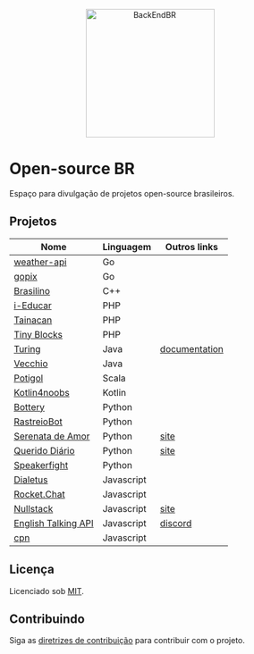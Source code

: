 <!--suppress HtmlDeprecatedAttribute -->

<p align="center">
  <img src="https://avatars3.githubusercontent.com/u/30732658?v=4&s=200.jpg" alt="BackEndBR" width="230" />
</p>

# Open-source BR

Espaço para divulgação de projetos open-source brasileiros.

<div id='projects'></div>

## Projetos

| Nome                                                                          | Linguagem  | Outros links                                         |
|-------------------------------------------------------------------------------|------------|------------------------------------------------------|
| [weather-api](https://github.com/robertoduessmann/weather-api)                | Go         |                                                      |
| [gopix](https://github.com/souzawagner/gopix)                                 | Go         |                                                      |
| [Brasilino](https://github.com/OtacilioN/Brasilino)                           | C++        |                                                      |
| [i-Educar](https://github.com/portabilis/i-educar)                            | PHP        |                                                      |
| [Tainacan](https://github.com/tainacan/tainacan)                              | PHP        |                                                      |
| [Tiny Blocks](https://github.com/tiny-blocks)                                 | PHP        |                                                      |
| [Turing](https://github.com/openturing/turing)                                | Java       | [documentation](https://openviglet.github.io/turing) |
| [Vecchio](https://github.com/openviglet/vecchio)                              | Java       |                                                      |
| [Potigol](https://github.com/potigol/potigol)                                 | Scala      |                                                      |
| [Kotlin4noobs](https://github.com/gustavofreze/kotlin4noobs)                  | Kotlin     |                                                      |
| [Bottery](https://github.com/rougeth/bottery)                                 | Python     |                                                      |
| [RastreioBot](https://github.com/GabrielRF/RastreioBot)                       | Python     |                                                      |
| [Serenata de Amor](https://github.com/okfn-brasil/serenata-de-amor)           | Python     | [site](https://serenata.ai)                          |
| [Querido Diário](https://github.com/okfn-brasil/querido-diario)               | Python     | [site](https://queridodiario.ok.org.br)              |
| [Speakerfight](https://github.com/luanfonceca/speakerfight)                   | Python     |                                                      |
| [Dialetus](https://github.com/dialetus/dialetus-service)                      | Javascript |                                                      |
| [Rocket.Chat](https://github.com/RocketChat/Rocket.Chat)                      | Javascript |                                                      |
| [Nullstack](https://github.com/nullstack/nullstack.github.io)                 | Javascript | [site](https://nullstack.app)                        |
| [English Talking API](https://github.com/barbosamaatheus/english-talking-api) | Javascript | [discord](https://discord.gg/XTrKQ8w)                |
| [cpn](https://github.com/vgeruso/cpn)                                         | Javascript |                                                      |

<div id='license'></div>

## Licença

Licenciado sob [MIT](LICENSE).

<div id='contributing'></div>

## Contribuindo

Siga as [diretrizes de contribuição](CONTRIBUTING.md) para contribuir com o projeto.
